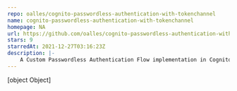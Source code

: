 ```yaml
---
repo: oalles/cognito-passwordless-authentication-with-tokenchannel
name: cognito-passwordless-authentication-with-tokenchannel
homepage: NA
url: https://github.com/oalles/cognito-passwordless-authentication-with-tokenchannel
stars: 9
starredAt: 2021-12-27T03:16:23Z
description: |-
    A Custom Passwordless Authentication Flow implementation in Cognito using TokenChannel
---
```


[object Object]
